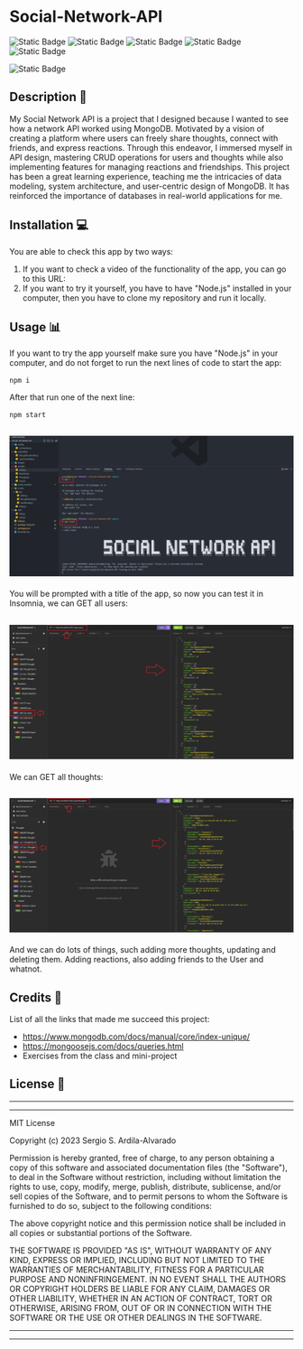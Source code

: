 # Social-Network-API
![Static Badge](https://img.shields.io/badge/JavaScript-F7DF1E?style=for-the-badge&logo=javascript&labelColor=black)
![Static Badge](https://img.shields.io/badge/mongodb%20-%20%2347A248?style=for-the-badge&logo=mongodb&labelColor=black)
![Static Badge](https://img.shields.io/badge/Express%20-%20black?style=for-the-badge&logo=Express&logoColor=white&labelColor=black&color=white)
![Static Badge](https://img.shields.io/badge/Node.js-%23339933?style=for-the-badge&logo=node.js&labelColor=black)
![Static Badge](https://img.shields.io/badge/insomnia%20-%20%234000BF?style=for-the-badge&logo=insomnia&labelColor=black)

![Static Badge](https://img.shields.io/badge/MIT-%2316A5F3?style=for-the-badge&label=License)

## Description  :bookmark_tabs:
My Social Network API is a project that I designed because I wanted to see how a network API worked using MongoDB. Motivated by a vision of creating a platform where users can freely share thoughts, connect with friends, and express reactions. Through this endeavor, I immersed myself in API design, mastering CRUD operations for users and thoughts while also implementing features for managing reactions and friendships. This project has been a great learning experience, teaching me the intricacies of data modeling, system architecture, and user-centric design of MongoDB. It has reinforced the importance of databases in real-world applications for me.

## Installation :computer:

You are able to check this app by two ways:

 1. If you want to check a video of the functionality of the app, you can go to this URL: 
 2. If you want to try it yourself, you have to have "Node.js" installed in your computer, then you have to clone my repository and run it locally.

## Usage :bar_chart:

If you want to try the app yourself make sure you have "Node.js" in your computer, and do not forget to run the next lines of code to start the app:
    
    npm i

After that run one of the next line:

    npm start

 ![Running the next line.](images/image1.png)
 ---
You will be prompted with a title of the app, so now you can test it in Insomnia, we can GET all users:  

 ![Example.](images/image2.png)
 ---
We can GET all thoughts:

 ![More exmaples.](images/image3.png)
 ---
And we can do lots of things, such adding more thoughts, updating and deleting them. Adding reactions, also adding friends to the User and whatnot.
## Credits :email:

List of all the links that made me succeed this project:
- https://www.mongodb.com/docs/manual/core/index-unique/
- https://mongoosejs.com/docs/queries.html
- Exercises from the class and mini-project

## License :memo:
---
---
MIT License

Copyright (c) 2023 Sergio S. Ardila-Alvarado

Permission is hereby granted, free of charge, to any person obtaining a copy
of this software and associated documentation files (the "Software"), to deal
in the Software without restriction, including without limitation the rights
to use, copy, modify, merge, publish, distribute, sublicense, and/or sell
copies of the Software, and to permit persons to whom the Software is
furnished to do so, subject to the following conditions:

The above copyright notice and this permission notice shall be included in all
copies or substantial portions of the Software.

THE SOFTWARE IS PROVIDED "AS IS", WITHOUT WARRANTY OF ANY KIND, EXPRESS OR
IMPLIED, INCLUDING BUT NOT LIMITED TO THE WARRANTIES OF MERCHANTABILITY,
FITNESS FOR A PARTICULAR PURPOSE AND NONINFRINGEMENT. IN NO EVENT SHALL THE
AUTHORS OR COPYRIGHT HOLDERS BE LIABLE FOR ANY CLAIM, DAMAGES OR OTHER
LIABILITY, WHETHER IN AN ACTION OF CONTRACT, TORT OR OTHERWISE, ARISING FROM,
OUT OF OR IN CONNECTION WITH THE SOFTWARE OR THE USE OR OTHER DEALINGS IN THE
SOFTWARE.

---
---
